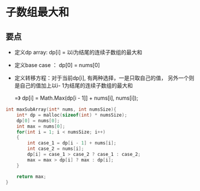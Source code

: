 # 子数组最大和

## 要点

* 定义dp array: dp[i] = 以i为结尾的连续子数组的最大和
* 定义base case ： dp[0] = nums[0]
* 定义转移方程：对于当前dp[i], 有两种选择，一是只取自己的值，
  另外一个则是自己的值加上以i- 1为结尾的连续子数组的最大和
            
  =》 dp[i] = Math.Max(dp[i - 1]] + nums[i], nums[i]);

```C
int maxSubArray(int* nums, int numsSize){
    int* dp = malloc(sizeof(int) * numsSize);
    dp[0] = nums[0];
    int max = nums[0];
    for(int i = 1; i < numsSize; i++)
    {
        int case_1 = dp[i - 1] + nums[i];
        int case_2 = nums[i];
        dp[i] = case_1 > case_2 ? case_1 : case_2;
        max = max > dp[i] ? max : dp[i];
    }

    return max;
}
```
